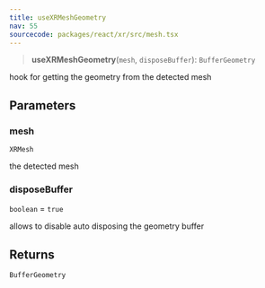 ```yaml
---
title: useXRMeshGeometry
nav: 55
sourcecode: packages/react/xr/src/mesh.tsx
---
```


> **useXRMeshGeometry**(`mesh`, `disposeBuffer`): `BufferGeometry`

hook for getting the geometry from the detected mesh

## Parameters

### mesh

`XRMesh`

the detected mesh

### disposeBuffer

`boolean` = `true`

allows to disable auto disposing the geometry buffer

## Returns

`BufferGeometry`
